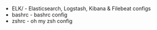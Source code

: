 * ELK/ - Elasticsearch, Logstash, Kibana & Filebeat configs
* bashrc - bashrc config
* zshrc - oh my zsh config
